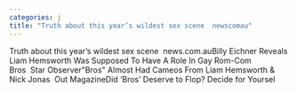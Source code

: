```yaml
---
categories: j
title: "Truth about this year’s wildest sex scene  newscomau"
---
```

Truth about this year’s wildest sex scene&nbsp;&nbsp;news.com.auBilly Eichner Reveals Liam Hemsworth Was Supposed To Have A Role In Gay Rom-Com Bros&nbsp;&nbsp;Star Observer"Bros" Almost Had Cameos From Liam Hemsworth & Nick Jonas&nbsp;&nbsp;Out MagazineDid ‘Bros’ Deserve to Flop? Decide for Yoursel